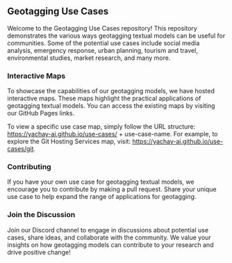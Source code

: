 ## Geotagging Use Cases
Welcome to the Geotagging Use Cases repository! This repository demonstrates the various ways geotagging textual models can be useful for communities. Some of the potential use cases include social media analysis, emergency response, urban planning, tourism and travel, environmental studies, market research, and many more. 

### Interactive Maps
To showcase the capabilities of our geotagging models, we have hosted interactive maps. These maps highlight the practical applications of geotagging textual models. You can access the existing maps by visiting our GitHub Pages links.

To view a specific use case map, simply follow the URL structure: https://yachay-ai.github.io/use-cases/ + use-case-name. For example, to explore the Git Hosting Services map, visit: https://yachay-ai.github.io/use-cases/git.

### Contributing
If you have your own use case for geotagging textual models, we encourage you to contribute by making a pull request. Share your unique use case to help expand the range of applications for geotagging.

### Join the Discussion
Join our Discord channel to engage in discussions about potential use cases, share ideas, and collaborate with the community. We value your insights on how geotagging models can contribute to your research and drive positive change!
